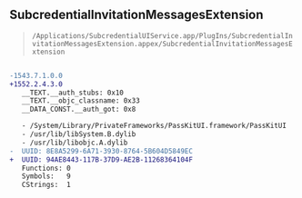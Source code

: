## SubcredentialInvitationMessagesExtension

> `/Applications/SubcredentialUIService.app/PlugIns/SubcredentialInvitationMessagesExtension.appex/SubcredentialInvitationMessagesExtension`

```diff

-1543.7.1.0.0
+1552.2.4.3.0
   __TEXT.__auth_stubs: 0x10
   __TEXT.__objc_classname: 0x33
   __DATA_CONST.__auth_got: 0x8

   - /System/Library/PrivateFrameworks/PassKitUI.framework/PassKitUI
   - /usr/lib/libSystem.B.dylib
   - /usr/lib/libobjc.A.dylib
-  UUID: 8E8A5299-6A71-3930-8764-5B604D5849EC
+  UUID: 94AE8443-117B-37D9-AE2B-11268364104F
   Functions: 0
   Symbols:   9
   CStrings:  1

```
